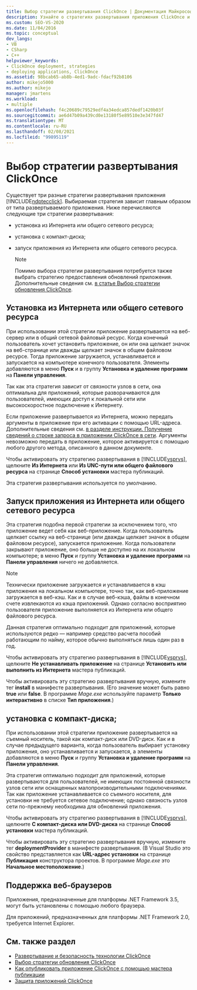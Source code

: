 ```yaml
---
title: Выбор стратегии развертывания ClickOnce | Документация Майкрософт
description: Узнайте о стратегиях развертывания приложения ClickOnce и о том, как выбрать стратегию в зависимости от типа развертываемого приложения.
ms.custom: SEO-VS-2020
ms.date: 11/04/2016
ms.topic: conceptual
dev_langs:
- VB
- CSharp
- C++
helpviewer_keywords:
- ClickOnce deployment, strategies
- deploying applications, ClickOnce
ms.assetid: 98bcab65-ab8b-4ed1-9adc-fdacf92b8106
author: mikejo5000
ms.author: mikejo
manager: jmartens
ms.workload:
- multiple
ms.openlocfilehash: f4c20689c79529edf4a34edca857dedf1420b03f
ms.sourcegitcommit: ae6d47b09a439cd0e13180f5e89510e3e347fd47
ms.translationtype: MT
ms.contentlocale: ru-RU
ms.lasthandoff: 02/08/2021
ms.locfileid: "99895119"
---
```

# <a name="choose-a-clickonce-deployment-strategy"></a>Выбор стратегии развертывания ClickOnce
Существует три разные стратегии развертывания приложения [!INCLUDE[ndptecclick](../deployment/includes/ndptecclick_md.md)]. Выбираемая стратегия зависит главным образом от типа развертываемого приложения. Ниже перечисляются следующие три стратегии развертывания:

- установка из Интернета или общего сетевого ресурса;

- установка с компакт-диска;

- запуск приложения из Интернета или общего сетевого ресурса.

    > [!NOTE]
    > Помимо выбора стратегии развертывания потребуется также выбрать стратегию предоставления обновлений приложения. Дополнительные сведения см. [в статье Выбор стратегии обновления ClickOnce](../deployment/choosing-a-clickonce-update-strategy.md).

## <a name="install-from-the-web-or-a-network-share"></a>Установка из Интернета или общего сетевого ресурса
 При использовании этой стратегии приложение развертывается на веб-сервер или в общий сетевой файловый ресурс. Когда конечный пользователь хочет установить приложение, он или она щелкает значок на веб-странице или дважды щелкает значок в общем файловом ресурсе. Тогда приложение загружается, устанавливается и запускается на компьютере конечного пользователя. Элементы добавляются в меню **Пуск** и в группу **Установка и удаление программ** на **Панели управления**.

 Так как эта стратегия зависит от связности узлов в сети, она оптимальна для приложений, которые разворачиваются для пользователей, имеющих доступ к локальной сети или высокоскоростное подключение к Интернету.

 Если приложение развертывается из Интернета, можно передать аргументы в приложение при его активации с помощью URL-адреса. Дополнительные сведения см. [в разделе инструкции. Получение сведений о строке запроса в приложении ClickOnce в сети](../deployment/how-to-retrieve-query-string-information-in-an-online-clickonce-application.md). Аргументы невозможно передать в приложение, которое активируется с помощью любого другого метода, описанного в данном документе.

 Чтобы активировать эту стратегию развертывания в [!INCLUDE[vsprvs](../code-quality/includes/vsprvs_md.md)], щелкните **Из Интернета** или **Из UNC-пути или общего файлового ресурса** на странице **Способ установки** мастера публикаций.

 Эта стратегия развертывания используется по умолчанию.

## <a name="start-the-application-from-the-web-or-a-network-share"></a>Запуск приложения из Интернета или общего сетевого ресурса
 Эта стратегия подобна первой стратегии за исключением того, что приложение ведет себя как веб-приложение. Когда пользователь щелкает ссылку на веб-странице (или дважды щелкает значок в общем файловом ресурсе), запускается приложение. Когда пользователи закрывают приложение, оно больше не доступно на их локальном компьютере; в меню **Пуск** и группу **Установка и удаление программ** на **Панели управления** ничего не добавляется.

> [!NOTE]
> Технически приложение загружается и устанавливается в кэш приложения на локальном компьютере, точно так, как веб-приложение загружается в веб-кэш. Как и в случае веб-кэша, файлы в конечном счете извлекаются из кэша приложений. Однако согласно восприятию пользователя приложение выполняется из Интернета или общего файлового ресурса.

 Данная стратегия оптимально подходит для приложений, которые используются редко — например средство расчета пособий работающим по найму, которое обычно выполняться лишь один раз в год.

 Чтобы активировать эту стратегию развертывания в [!INCLUDE[vsprvs](../code-quality/includes/vsprvs_md.md)], щелкните **Не устанавливать приложение** на странице **Установить или выполнить из Интернета** мастера публикаций.

 Чтобы активировать эту стратегию развертывания вручную, измените тег **install** в манифесте развертывания. (Его значение может быть равно **true** или **false**. В программе *Mage.exe* используйте параметр **Только интерактивно** в списке **Тип приложения**.)

## <a name="install-from-a-cd"></a>установка с компакт-диска;
 При использовании этой стратегии приложение развертывается на съемный носитель, такой как компакт-диск или DVD-диск. Как и в случае предыдущего варианта, когда пользователь выбирает установку приложения, оно устанавливается и запускается, а элементы добавляются в меню **Пуск** и группу **Установка и удаление программ** на **Панели управления**.

 Эта стратегия оптимально подходит для приложений, которые развертываются для пользователей, не имеющих постоянной связности узлов сети или оснащенных малопроизводительными подключениями. Так как приложение устанавливается со съемного носителя, для установки не требуется сетевое подключение; однако связность узлов сети по-прежнему необходима для обновлений приложения.

 Чтобы активировать эту стратегию развертывания в [!INCLUDE[vsprvs](../code-quality/includes/vsprvs_md.md)], щелкните **С компакт-диска или DVD-диска** на странице **Способ установки** мастера публикаций.

 Чтобы активировать эту стратегию развертывания вручную, измените тег **deploymentProvider** в манифесте развертывания. (В Visual Studio это свойство представляется как **URL-адрес установки** на странице **Публикация** конструктора проектов. В программе *Mage.exe* это **Начальное местоположение**.)

## <a name="web-browser-support"></a>Поддержка веб-браузеров
 Приложения, предназначенные для платформы .NET Framework 3.5, могут быть установлены с помощью любого браузера.

 Для приложений, предназначенных для платформы .NET Framework 2.0, требуется Internet Explorer.

## <a name="see-also"></a>См. также раздел
- [Развертывание и безопасность технологии ClickOnce](../deployment/clickonce-security-and-deployment.md)
- [Выбор стратегии обновления ClickOnce](../deployment/choosing-a-clickonce-update-strategy.md)
- [Как опубликовать приложение ClickOnce с помощью мастера публикации](../deployment/how-to-publish-a-clickonce-application-using-the-publish-wizard.md)
- [Защита приложений ClickOnce](../deployment/securing-clickonce-applications.md)